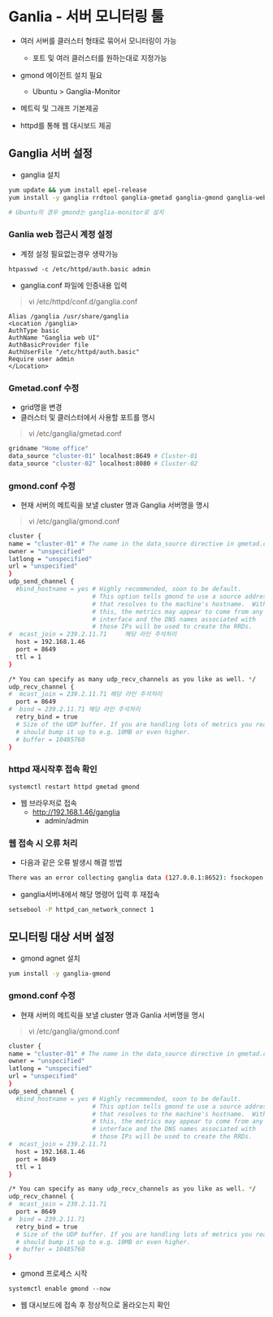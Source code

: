 # Ganlia - 서버 모니터링 툴
- 여러 서버를 클러스터 형태로 묶어서 모니터링이 가능
    - 포트 및 여러 클러스터를 원하는대로 지정가능
- gmond 에이전트 설치 필요 
    - Ubuntu > Ganglia-Monitor

- 메트릭 및 그래프 기본제공 

- httpd를 통해 웹 대시보드 제공


## Ganglia 서버 설정

- ganglia 설치
```bash
yum update && yum install epel-release
yum install -y ganglia rrdtool ganglia-gmetad ganglia-gmond ganglia-web 

# Ubuntu의 경우 gmond는 ganglia-monitor로 설치
```
### Ganlia web 접근시 계정 설정 
- 계정 설정 필요없는경우 생략가능
```
htpasswd -c /etc/httpd/auth.basic admin
```
- ganglia.conf 파일에 인증내용 입력
>vi /etc/httpd/conf.d/ganglia.conf
```
Alias /ganglia /usr/share/ganglia
<Location /ganglia>
AuthType basic
AuthName "Ganglia web UI"
AuthBasicProvider file
AuthUserFile "/etc/httpd/auth.basic"
Require user admin
</Location>
```

### Gmetad.conf 수정 
- grid명을 변경
- 클러스터 및 클러스터에서 사용할 포트를 명시

>vi /etc/ganglia/gmetad.conf
```bash
gridname "Home office"
data_source "cluster-01" localhost:8649 # Cluster-01
data_source "cluster-02" localhost:8080 # Cluster-02
```

### gmond.conf 수정
- 현재 서버의 메트릭을 보낼 cluster 명과 Ganglia 서버명을 명시

>vi /etc/ganglia/gmond.conf
```bash
cluster {
name = "cluster-01" # The name in the data_source directive in gmetad.conf
owner = "unspecified"
latlong = "unspecified"
url = "unspecified"
}
udp_send_channel {
  #bind_hostname = yes # Highly recommended, soon to be default.
                       # This option tells gmond to use a source address
                       # that resolves to the machine's hostname.  Without
                       # this, the metrics may appear to come from any
                       # interface and the DNS names associated with
                       # those IPs will be used to create the RRDs.
#  mcast_join = 239.2.11.71     해당 라인 주석처리
  host = 192.168.1.46
  port = 8649
  ttl = 1
}

/* You can specify as many udp_recv_channels as you like as well. */
udp_recv_channel {
#  mcast_join = 239.2.11.71 해당 라인 주석처리
  port = 8649
#  bind = 239.2.11.71 해당 라인 주석처리
  retry_bind = true
  # Size of the UDP buffer. If you are handling lots of metrics you really
  # should bump it up to e.g. 10MB or even higher.
  # buffer = 10485760
}
```
### httpd 재시작후 접속 확인
```
systemctl restart httpd gmetad gmond
```
- 웹 브라우저로 접속
    - http://192.168.1.46/ganglia
        - admin/admin


### 웹 접속 시 오류 처리
- 다음과 같은 오류 발생시 해결 방법
```bash
There was an error collecting ganglia data (127.0.0.1:8652): fsockopen error: Permission denied 
```

- ganglia서버내에서 해당 명령어 입력 후 재접속
```bash
setsebool -P httpd_can_network_connect 1
```

## 모니터링 대상 서버 설정

- gmond agnet 설치
```bash
yum install -y ganglia-gmond
```

### gmond.conf 수정
- 현재 서버의 메트릭을 보낼 cluster 명과 Ganlia 서버명을 명시
>vi /etc/ganglia/gmond.conf
```bash
cluster {
name = "cluster-01" # The name in the data_source directive in gmetad.conf
owner = "unspecified"
latlong = "unspecified"
url = "unspecified"
}
udp_send_channel {
  #bind_hostname = yes # Highly recommended, soon to be default.
                       # This option tells gmond to use a source address
                       # that resolves to the machine's hostname.  Without
                       # this, the metrics may appear to come from any
                       # interface and the DNS names associated with
                       # those IPs will be used to create the RRDs.
#  mcast_join = 239.2.11.71 
  host = 192.168.1.46
  port = 8649
  ttl = 1
}

/* You can specify as many udp_recv_channels as you like as well. */
udp_recv_channel {
#  mcast_join = 239.2.11.71
  port = 8649
#  bind = 239.2.11.71
  retry_bind = true
  # Size of the UDP buffer. If you are handling lots of metrics you really
  # should bump it up to e.g. 10MB or even higher.
  # buffer = 10485760
}
```

- gmond 프로세스 시작
```
systemctl enable gmond --now
```

- 웹 대시보드에 접속 후 정상적으로 올라오는지 확인
